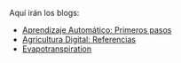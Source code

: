 Aquí irán los blogs:

- [Aprendizaje Automático: Primeros pasos](docs/blogs/01-ML.md)
- [Agricultura Digital: Referencias](docs/blogs/02-Referencias.md)
- [Evapotranspiration](docs/blogs/03-Evapotranspiration.md)